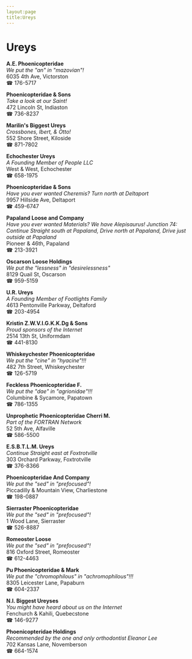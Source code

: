 ```yaml
---
layout:page
title:Ureys
---
```

# Ureys

**A.E. Phoenicopteridae**  
_We put the "an" in "mazovian"!_  
6035 4th Ave, Victorston  
☎ 176-5717



**Phoenicopteridae & Sons**  
_Take a look at our Saint!_  
472 Lincoln St, Indiaston  
☎ 736-8237



**Marilin's Biggest Ureys**  
_Crossbones, Ibert, & Otto!_  
552 Shore Street, Kiloside  
☎ 871-7802



**Echochester Ureys**  
_A Founding Member of People LLC_  
West & West, Echochester  
☎ 658-1975



**Phoenicopteridae & Sons**  
_Have you ever wanted Cheremis? 
Turn north at Deltaport_  
9957 Hillside Ave, Deltaport  
☎ 459-6747



**Papaland Loose and Company**  
_Have you ever wanted Materials? We have Alepisaurus! 
Junction 74: Continue Straight south at Papaland, Drive north at Papaland, Drive just outside at Papaland_  
Pioneer & 46th, Papaland  
☎ 213-3921



**Oscarson Loose Holdings**  
_We put the "lessness" in "desirelessness"_  
8129 Quail St, Oscarson  
☎ 959-5159



**U.R. Ureys**  
_A Founding Member of Footlights Family_  
4613 Pentonville Parkway, Deltaford  
☎ 203-4954



**Kristin Z.W.V.I.G.K.K.Dg & Sons**  
_Proud sponsors of the Internet_  
2514 13th St, Uniformdam  
☎ 441-8130



**Whiskeychester Phoenicopteridae**  
_We put the "cine" in "hyacine"!!!_  
482 7th Street, Whiskeychester  
☎ 126-5719



**Feckless Phoenicopteridae F.**  
_We put the "dae" in "agrionidae"!!!_  
Columbine & Sycamore, Papatown  
☎ 786-1355



**Unprophetic Phoenicopteridae Cherri M.**  
_Part of the FORTRAN Network_  
52 5th Ave, Alfaville  
☎ 586-5500



**E.S.B.T.L.M. Ureys**  
_Continue Straight east at Foxtrotville_  
303 Orchard Parkway, Foxtrotville  
☎ 376-8366



**Phoenicopteridae And Company**  
_We put the "sed" in "prefocused"!_  
Piccadilly & Mountain View, Charliestone  
☎ 198-0887



**Sierraster Phoenicopteridae**  
_We put the "sed" in "prefocused"!_  
1 Wood Lane, Sierraster  
☎ 526-8887



**Romeoster Loose**  
_We put the "sed" in "prefocused"!_  
816 Oxford Street, Romeoster  
☎ 612-4463



**Pu Phoenicopteridae & Mark**  
_We put the "chromophilous" in "achromophilous"!!!_  
8305 Leicester Lane, Papaburn  
☎ 604-2337



**N.I. Biggest Ureyses**  
_You might have heard about us on the Internet_  
Fenchurch & Kahili, Quebecstone  
☎ 146-9277



**Phoenicopteridae Holdings**  
_Recommended by the one and only orthodontist Eleanor Lee_  
702 Kansas Lane, Novemberson  
☎ 664-1574



